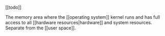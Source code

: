[[todo]]

The memory area where the [[operating system]] kernel runs and has full access to all [[hardware resources|hardware]] and system resources. Separate from the [[user space]].